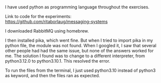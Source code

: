 I have used python as programming language throughout the exercises.

Link to code for the experiments:
https://github.com/ritaborlaug/messaging-systems

I downloaded RabbitMQ using homebrew.

I then installed pika, which went fine. But when I tried to import pika in my python file, the module was not found. When I googled it, I saw that several other people had had the same issue, but none of the answers worked for me. 
The solution I found was to change to a different interpreter, from python3.12.0 to python3.10.1. This resolved the error.

To run the files from the terminal, I just used python3.10 instead of python3 as keyword, and then the files ran as expected. 